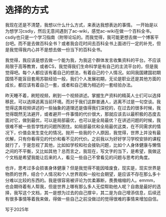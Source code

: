 # 选择的方式

我现在还是不清楚，我想以什么什么方式，来表达我想表达的事情。
一开始是以为想学习csdiy，然后无意间遇到了ac-wiki，感觉ac-wiki在做一个百科全书，csdiy也只是一个学习指南（附带论坛的。而我觉得，我可能更想去做一个博客平台吧。而不是去做百科全书？或者我会花时间去百科全书上面进行一定的补充，但是我觉得我内心并不是想去做一份当下的百科全书。


我觉得，我应该是想去做一个能为我，为我这个群体发言收集资料的平台。不应该局限于高等教育，或者CS，我觉得我们生命科学是有自己的主流平台的，但是我觉得吧。每个人都应该有着自己的想法，有着自己的个人情况。如同我国建国初期国情不能盲目套用苏联经验一般，我们个人发展初期，无论是职业还是其他方面的成长，都应该有着自己一套，或者和自己极为相近的一套经验办法。


昨天睡不着，刷短视频，刷到一个视频讲述。掌握生产资料的精英人士们可以选择移民，可以选择逃离当前环境。而对于我们这群普通人，逃离不过是一句空谈。我觉得这类视频讲述的一些抽象的道理还是值得我们深挖的，在过去的很多时候，我觉得既然无法避开，或者避开一件事情的代价很大，那就应该去以最积极的态度去面对它，做到最优，可以是局部最优，也可以是全局最优？在讲述问题的时候，我很难不被一些哲学性的问题所困住。如局部最优和全局最优这类，在不同需求的情况下，价值会发生变化的情况。抛开一些我的个人原因，我觉得，世界上并没有最优解，只有你看得见的代价和看不见的代价。之前我以为好好学习学校安排的课程就行了，于是忽视了其他，比如如学校和社会接轨问题，比如个人身体健康与懒惰之间的不平衡，又比如其他？总而言之，我现在，写文字的当下，是希望，我做这个文档是希望我能让后来的人，看见一些自己不曾看见的问题与思考的角度。


也许，思考过多会损害身体健康？但是我觉得不能因噎废食，现实是，现实世界是物质的世界，结合个人情况和个人世界观和一般社会期望，是应该不存在那么多十分难以比较的东西的。我是很容易被评论为优柔寡断，畏畏缩缩的人。emmm，也会期待着有人帮我，但是世界上哪有那么多人无偿帮助他人呢？自救是最好的选择，我写这个文档，其一是想为过去的自己撑伞，其二是为自己增添信息，后续还有很多事情等着我来做，得做一些自己之前没做过的觉得很难的事情来增加自信。

写于2025年